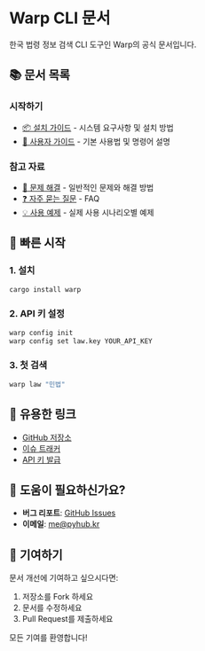 # Warp CLI 문서

한국 법령 정보 검색 CLI 도구인 Warp의 공식 문서입니다.

## 📚 문서 목록

### 시작하기

- [📦 설치 가이드](installation.md) - 시스템 요구사항 및 설치 방법
- [📖 사용자 가이드](user-guide.md) - 기본 사용법 및 명령어 설명

### 참고 자료

- [🔧 문제 해결](troubleshooting.md) - 일반적인 문제와 해결 방법
- [❓ 자주 묻는 질문](faq.md) - FAQ
- [💡 사용 예제](examples.md) - 실제 사용 시나리오별 예제

## 🚀 빠른 시작

### 1. 설치

```bash
cargo install warp
```

### 2. API 키 설정

```bash
warp config init
warp config set law.key YOUR_API_KEY
```

### 3. 첫 검색

```bash
warp law "민법"
```

## 🔗 유용한 링크

- [GitHub 저장소](https://github.com/pyhub-apps/warp)
- [이슈 트래커](https://github.com/pyhub-apps/warp/issues)
- [API 키 발급](https://open.law.go.kr)

## 📮 도움이 필요하신가요?

- **버그 리포트**: [GitHub Issues](https://github.com/pyhub-apps/warp/issues)
- **이메일**: me@pyhub.kr

## 🤝 기여하기

문서 개선에 기여하고 싶으시다면:

1. 저장소를 Fork 하세요
2. 문서를 수정하세요
3. Pull Request를 제출하세요

모든 기여를 환영합니다!
